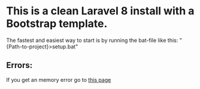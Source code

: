 # This is a clean Laravel 8 install with a Bootstrap template.

The fastest and easiest way to start is by running the bat-file like this: "{Path-to-project}>setup.bat"


 ## Errors:
 If you get an memory error go to [this page](https://getcomposer.org/doc/articles/troubleshooting.md#memory-limit-errors)
